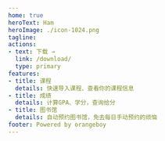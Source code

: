 ```yaml
---
home: true
heroText: Ham
heroImage: ./icon-1024.png
tagline:
actions:
- text: 下载 →
  link: /download/
  type: primary
features:
- title: 课程
  details: 快速导入课程、查看你的课程信息
- title: 成绩
  details: 计算GPA、学分，查询给分
- title: 图书馆
  details: 自动预约图书馆，免去每日手动预约的烦恼
footer: Powered by orangeboy
---
```

